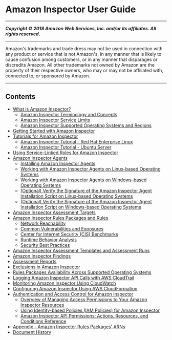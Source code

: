 # Amazon Inspector User Guide

-----
*****Copyright &copy; 2018 Amazon Web Services, Inc. and/or its affiliates. All rights reserved.*****

-----
Amazon's trademarks and trade dress may not be used in 
     connection with any product or service that is not Amazon's, 
     in any manner that is likely to cause confusion among customers, 
     or in any manner that disparages or discredits Amazon. All other 
     trademarks not owned by Amazon are the property of their respective
     owners, who may or may not be affiliated with, connected to, or 
     sponsored by Amazon.

-----
## Contents
+ [What is Amazon Inspector?](inspector_introduction.md)
   + [Amazon Inspector Terminology and Concepts](inspector_concepts.md)
   + [Amazon Inspector Service Limits](inspector_limits.md)
   + [Amazon Inspector Supported Operating Systems and Regions](inspector_supported_os_regions.md)
+ [Getting Started with Amazon Inspector](inspector_getting-started.md)
+ [Tutorials for Amazon Inspector](inspector_tutorials.md)
   + [Amazon Inspector Tutorial - Red Hat Enterprise Linux](inspector_walkthrough.md)
   + [Amazon Inspector Tutorial - Ubuntu Server](inspector_walkthrough_ubuntu.md)
+ [Using Service-Linked Roles for Amazon Inspector](inspector_slr.md)
+ [Amazon Inspector Agents](inspector_agents.md)
   + [Installing Amazon Inspector Agents](inspector_installing-uninstalling-agents.md)
   + [Working with Amazon Inspector Agents on Linux-based Operating Systems](inspector_agents-on-linux.md)
   + [Working with Amazon Inspector Agents on Windows-based Operating Systems](inspector_agents-on-win.md)
   + [(Optional) Verify the Signature of the Amazon Inspector Agent Installation Script on Linux-based Operating Systems](inspector_verify-sig-agent-download-linux.md)
   + [(Optional) Verify the Signature of the Amazon Inspector Agent Installation Script on Windows-based Operating Systems](inspector_verify-sig-agent-download-win.md)
+ [Amazon Inspector Assessment Targets](inspector_applications.md)
+ [Amazon Inspector Rules Packages and Rules](inspector_rule-packages.md)
   + [Network Reachability](inspector_network-reachability.md)
   + [Common Vulnerabilities and Exposures](inspector_cves.md)
   + [Center for Internet Security (CIS) Benchmarks](inspector_cis.md)
   + [Runtime Behavior Analysis](inspector_runtime-behavior-analysis.md)
   + [Security Best Practices](inspector_security-best-practices.md)
+ [Amazon Inspector Assessment Templates and Assessment Runs](inspector_assessments.md)
+ [Amazon Inspector Findings](inspector_findings.md)
+ [Assessment Reports](inspector_reports.md)
+ [Exclusions in Amazon Inspector](inspector_exclusions.md)
+ [Rules Packages Availability Across Supported Operating Systems](inspector_rule-packages_across_os.md)
+ [Logging Amazon Inspector API Calls with AWS CloudTrail](logging-using-cloudtrail.md)
+ [Monitoring Amazon Inspector Using CloudWatch](using-cloudwatch.md)
+ [Configuring Amazon Inspector Using AWS CloudFormation](inspector_cloudformation-integration.md)
+ [Authentication and Access Control for Amazon Inspector](inspector-auth-and-access-control.md)
   + [Overview of Managing Access Permissions to Your Amazon Inspector Resources](access-control-overview.md)
   + [Using Identity-based Policies (IAM Policies) for Amazon Inspector](access-control-identity-based.md)
   + [Amazon Inspector API Permissions: Actions, Resources, and Conditions Reference](inspector-api-permissions-ref.md)
+ [Appendix - Amazon Inspector Rules Packages' ARNs](inspector_rules-arns.md)
+ [Document History](document-history.md)